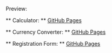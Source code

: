 Preview:

** Calculator: ** [GitHub Pages](https://shaukat69.github.io/Internship-Project/Calculator/)

** Currency Converter: ** [GitHub Pages](https://shaukat69.github.io/Internship-Project/Currency%20Converter/)

** Registration Form: ** [GitHub Pages](https://shaukat69.github.io/Internship-Project/Registration%20Form/)
